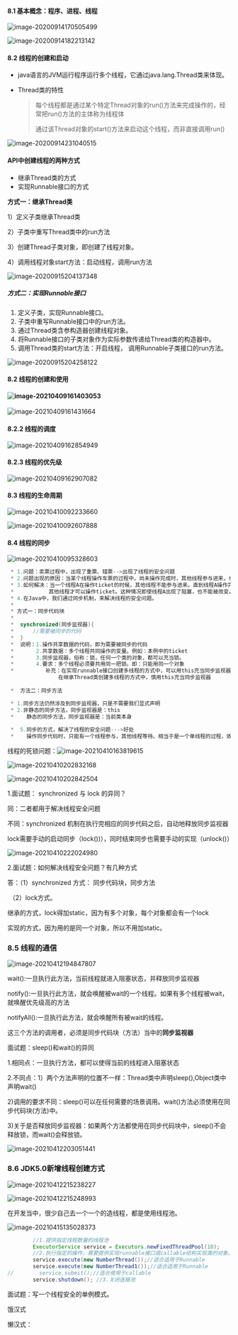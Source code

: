 #### 8.1 基本概念：程序、进程、线程

![image-20200914170505499](https://raw.githubusercontent.com/Howardcl/MyImage/main/img/20210428213055.png)

![image-20200914182213142](https://raw.githubusercontent.com/Howardcl/MyImage/main/img/20210428213103.png)

#### 8.2 线程的创建和启动

- java语言的JVM运行程序运行多个线程，它通过java.lang.Thread类来体现。

- Thread类的特性

  > 每个线程都是通过某个特定Thread对象的run()方法来完成操作的，经常把run()方法的主体称为线程体
  >
  > 通过该Thread对象的start()方法来启动这个线程，而非直接调用run()

![image-20200914231040515](https://raw.githubusercontent.com/Howardcl/MyImage/main/img/20210428213110.png)

#### API中创建线程的两种方式

- 继承Thread类的方式
- 实现Runnable接口的方式

**方式一：继承Thread类**

1）定义子类继承Thread类

2）子类中重写Thread类中的run方法

3）创建Thread子类对象，即创建了线程对象。

4）调用线程对象start方法：启动线程，调用run方法

![image-20200915204137348](https://raw.githubusercontent.com/Howardcl/MyImage/main/img/20210428213114.png)

##### 方式二：实现**Runnable**接口

1) 定义子类，实现Runnable接口。
2) 子类中重写Runnable接口中的run方法。
3) 通过Thread类含参构造器创建线程对象。
4) 将Runnable接口的子类对象作为实际参数传递给Thread类的构造器中。
5) 调用Thread类的start方法：开启线程， 调用Runnable子类接口的run方法。  

![image-20200915204258122](https://raw.githubusercontent.com/Howardcl/MyImage/main/img/20210428213118.png)

#### 8.2 线程的创建和使用

#### ![image-20210409161403053](https://raw.githubusercontent.com/Howardcl/MyImage/main/img/image-20210409161403053.png)

![image-20210409161431664](https://raw.githubusercontent.com/Howardcl/MyImage/main/img/image-20210409161431664.png)

#### 8.2.2 线程的调度

![image-20210409162854949](https://raw.githubusercontent.com/Howardcl/MyImage/main/img/image-20210409162854949.png)

#### 8.2.3 线程的优先级

![image-20210409162907082](https://raw.githubusercontent.com/Howardcl/MyImage/main/img/image-20210409162907082.png)

#### 8.3 线程的生命周期

![image-20210410092233660](https://raw.githubusercontent.com/Howardcl/MyImage/main/img/image-20210410092233660.png)

![image-20210410092607888](https://raw.githubusercontent.com/Howardcl/MyImage/main/img/image-20210410092607888.png)



#### 8.4 线程的同步

![image-20210410095328603](https://raw.githubusercontent.com/Howardcl/MyImage/main/img/image-20210410095328603.png)

```java
 * 1.问题：卖票过程中，出现了重票、错票-->出现了线程的安全问题
 * 2.问题出现的原因：当某个线程操作车票的过程中，尚未操作完成时，其他线程参与进来，也操作车票
 * 3.如何解决：当一个线程A在操作ticket的时候，其他线程不能参与进来。直到线程A操作完ticket时，
 *           其他线程才可以操作ticket。这种情况即使线程A出现了阻塞，也不能被改变。
 * 4.在Java中，我们通过同步机制，来解决线程的安全问题。
 *
 * 方式一：同步代码块
 *
 *  synchronized(同步监视器){
 *      //需要被同步的代码
 *  }
 *  说明：1.操作共享数据的代码，即为需要被同步的代码
 *       2.共享数据：多个线程共同操作的变量。例如：本例中的ticket
 *       3.同步监视器，俗称：锁，任何一个类的对象，都可以充当锁。
 *       4.要求：多个线程必须要共用同一把锁。即：只能用同一个对象
 *			补充：在实现runnable接口创建多线程的方式中，可以用this充当同步监视器
     			在继承Thread类创建多线程的方式中，慎用this充当同步监视器
     
 *  方法二：同步方法

 * 1.同步方法仍然涉及到同步监视器，只是不需要我们显式声明
 * 2.非静态的同步方法，同步监视器是：this
 *    静态的同步方法，同步监视器是：当前类本身
     
 *  5.同步的方式，解决了线程的安全问题--->好处
 *    操作同步代码时，只能有一个线程参与，其他线程等待。相当于是一个单线程的过程，效率低。--->局限性
```

线程的死锁问题：![image-20210410163819615](https://raw.githubusercontent.com/Howardcl/MyImage/main/img/image-20210410163819615.png)

![image-20210410202832168](https://raw.githubusercontent.com/Howardcl/MyImage/main/img/image-20210410202832168.png)

![image-20210410202842504](https://raw.githubusercontent.com/Howardcl/MyImage/main/img/image-20210410202842504.png)

1.面试题： synchronized 与 lock 的异同？

同：二者都用于解决线程安全问题

不同：synchronized 机制在执行完相应的同步代码之后，自动地释放同步监视器

​			lock需要手动的启动同步（lock())），同时结束同步也需要手动的实现（unlock()）

![image-20210410222024980](https://raw.githubusercontent.com/Howardcl/MyImage/main/img/image-20210410222024980.png)

2.面试题：如何解决线程安全问题？有几种方式

答：（1）synchronized 方式： 同步代码块，同步方法

​        （2）lock方式。

继承的方式，lock得加static，因为有多个对象，每个对象都会有一个lock

实现的方式，因为用的是同一个对象，所以不用加static。

### 8.5 线程的通信

![image-20210412194847807](https://raw.githubusercontent.com/Howardcl/MyImage/main/img/image-20210412194847807.png)

wait():一旦执行此方法，当前线程就进入阻塞状态，并释放同步监视器

notify():一旦执行此方法，就会唤醒被wait的一个线程。如果有多个线程被wait，就唤醒优先级高的方法

notifyAll():一旦执行此方法，就会唤醒所有被wait的线程。

这三个方法的调用者，必须是同步代码块（方法）当中的**同步监视器**



面试题：sleep()和wait()的异同

1.相同点：一旦执行方法，都可以使得当前的线程进入阻塞状态

2.不同点：1）两个方法声明的位置不一样：Thread类中声明sleep(),Object类中声明wait()

​				   2)调用的要求不同：sleep()可以在任何需要的场景调用。wait()方法必须使用在同步代码块(方法)中。

​				   3)关于是否释放同步监视器：如果两个方法都使用在同步代码块中，sleep()不会释放锁，而wait()会释放锁。



![image-20210412203051441](https://raw.githubusercontent.com/Howardcl/MyImage/main/img/image-20210412203051441.png)

### 8.6 JDK5.0新增线程创建方式

![image-20210412215238227](https://raw.githubusercontent.com/Howardcl/MyImage/main/img/image-20210412215238227.png)

![image-20210412215248993](https://raw.githubusercontent.com/Howardcl/MyImage/main/img/image-20210412215248993.png)

在开发当中，很少自己去一个一个的造线程，都是使用线程池。

![image-20210415135028373](https://raw.githubusercontent.com/Howardcl/MyImage/main/img/image-20210415135028373.png)

```java
        //1.提供指定线程数量的线程池
        ExecutorService service = Executors.newFixedThreadPool(10);
        //2.执行指定的操作，需要提供实现runnable接口或callable结构实现类的对象。
        service.execute(new NumberThread());//适合适用于Runnable
        service.execute(new NumberThread1());//适合适用于Runnable
//        service.submit();//适合使用于callable
        service.shutdown(); //3.关闭连接池
```

面试题：写一个线程安全的单例模式。

饿汉式

懒汉式：